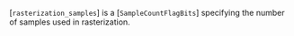 [`rasterization_samples`] is a [`SampleCountFlagBits`] specifying
the number of samples used in rasterization.